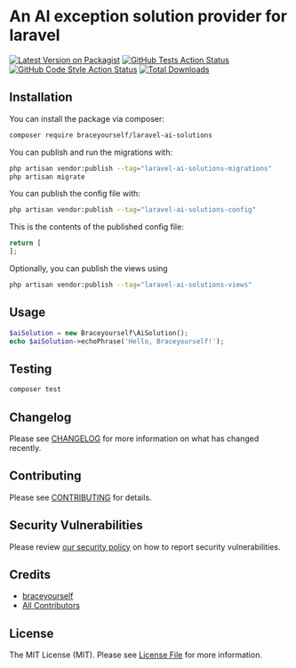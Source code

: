 # An AI exception solution provider for laravel

[![Latest Version on Packagist](https://img.shields.io/packagist/v/braceyourself/laravel-ai-solutions.svg?style=flat-square)](https://packagist.org/packages/braceyourself/laravel-ai-solutions)
[![GitHub Tests Action Status](https://img.shields.io/github/actions/workflow/status/braceyourself/laravel-ai-solutions/run-tests.yml?branch=main&label=tests&style=flat-square)](https://github.com/braceyourself/laravel-ai-solutions/actions?query=workflow%3Arun-tests+branch%3Amain)
[![GitHub Code Style Action Status](https://img.shields.io/github/actions/workflow/status/braceyourself/laravel-ai-solutions/fix-php-code-style-issues.yml?branch=main&label=code%20style&style=flat-square)](https://github.com/braceyourself/laravel-ai-solutions/actions?query=workflow%3A"Fix+PHP+code+style+issues"+branch%3Amain)
[![Total Downloads](https://img.shields.io/packagist/dt/braceyourself/laravel-ai-solutions.svg?style=flat-square)](https://packagist.org/packages/braceyourself/laravel-ai-solutions)

## Installation

You can install the package via composer:

```bash
composer require braceyourself/laravel-ai-solutions
```

You can publish and run the migrations with:

```bash
php artisan vendor:publish --tag="laravel-ai-solutions-migrations"
php artisan migrate
```

You can publish the config file with:

```bash
php artisan vendor:publish --tag="laravel-ai-solutions-config"
```

This is the contents of the published config file:

```php
return [
];
```

Optionally, you can publish the views using

```bash
php artisan vendor:publish --tag="laravel-ai-solutions-views"
```

## Usage

```php
$aiSolution = new Braceyourself\AiSolution();
echo $aiSolution->echoPhrase('Hello, Braceyourself!');
```

## Testing

```bash
composer test
```

## Changelog

Please see [CHANGELOG](CHANGELOG.md) for more information on what has changed recently.

## Contributing

Please see [CONTRIBUTING](CONTRIBUTING.md) for details.

## Security Vulnerabilities

Please review [our security policy](../../security/policy) on how to report security vulnerabilities.

## Credits

- [braceyourself](https://github.com/braceyourself)
- [All Contributors](../../contributors)

## License

The MIT License (MIT). Please see [License File](LICENSE.md) for more information.
